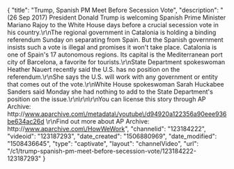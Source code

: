 {
    "title": "Trump, Spanish PM Meet Before Secession Vote",
    "description": "(26 Sep 2017) President Donald Trump is welcoming Spanish Prime Minister Mariano Rajoy to the White House days before a crucial secession vote in his country.\r\nThe regional government in Catalonia is holding a binding referendum Sunday on separating from Spain. But the Spanish government insists such a vote is illegal and promises it won't take place. Catalonia is one of Spain's 17 autonomous regions. Its capital is the Mediterranean port city of Barcelona, a favorite for tourists.\r\nState Department spokeswoman Heather Nauert recently said the U.S. has no position on the referendum.\r\nShe says the U.S. will work with any government or entity that comes out of the vote.\r\nWhite House spokeswoman Sarah Huckabee Sanders said Monday she had nothing to add to the State Department's position on the issue.\r\n\r\n\r\nYou can license this story through AP Archive: http:\/\/www.aparchive.com\/metadata\/youtube\/d94920a122356a90eee936be634ac26d \r\nFind out more about AP Archive: http:\/\/www.aparchive.com\/HowWeWork",
    "channelid": "123184222",
    "videoid": "123187293",
    "date_created": "1506880969",
    "date_modified": "1508436645",
    "type": "captivate",
    "layout": "channelVideo",
    "url": "\/c1\/trump-spanish-pm-meet-before-secession-vote\/123184222-123187293"
}